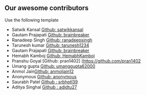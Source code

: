 ## Our awesome contributors

Use the following template

- Satwik Kansal [Github: satwikkansal](https://github.com/satwikkansal)
- Gautam Prajapati [Github: brainbreaker](https://github.com/brainbreaker)
- Ranadeep Singh [Github: ranadeepsingh](https://github.com/ranadeepsingh)
- Tarunesh kumar [Github: tarunesh1234](https://github.com/tarunesh1234)
- Gautam Prajapati [Github: brainbreaker](https://github.com/brainbreaker)
- Hemabh Kamboj [Github: HemabhKamboj](https://github.com/HemabhKamboj)
- Pranshu Goyal [Github: pran1402] (https://github.com/pran1402
- Umang gupta [Github: umanggupta62000](https://github.com/umanggupta62000)
- Anmol Jain[Github: anmoljain12](https://github.com/anmoljain12)
- Anonymous [Github: anonymous](https://github.com/anonymous)
- Saurabh Patel [Github : srbhptl39](https://github.com/srbhptl39)
- Aditya Singhal [Github : adidtu27](https://github.com/adidtu27)

